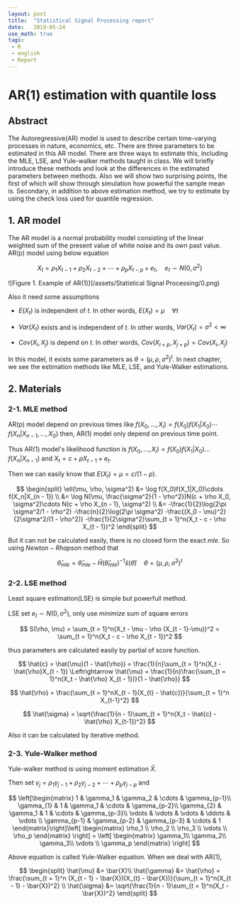 ```yaml
---
layout: post
title:  "Statistical Signal Processing report"
date:   2019-05-24
use_math: true
tags:
 - R
 - english
 - Report
---
```


# AR(1) estimation with quantile loss

## Abstract

The Autoregressive(AR) model is used to describe certain time-varying processes in nature, economics, etc. 
There are three parameters to be estimated in this AR model. 
There are three ways to estimate this, including the MLE, LSE, and Yule-walker methods taught in class. 
We will briefly introduce these methods and look at the differences in the estimated parameters between methods. 
Also we will show two surprising points, the first of which will show through simulation how powerful the sample mean is. 
Secondary, in addition to above estimation method, we try to estimate by using the check loss used for quantile regression.

## 1. AR model

The AR model is a normal probability model consisting of the linear weighted sum of the present value of white noise and its own past value.
AR(p) model using below equation

$$
X_t = \rho_1 X_{t - 1} + \rho_2 X_{t - 2} + \cdots + \rho_p X_{t - p} + e_t, \quad e_t \sim N(0, \sigma^2)
$$

![Figure 1. Example of AR(1)](/assets/Statistical Signal Processing/0.png)

Also it need some assumptions

- $E(X_t)$ is independent of $t$. In other words, $E(X_t) = \mu \quad \forall t$

- $Var(X_t)$ exists and is independent of $t$. In other words, $Var(X_t) = \sigma^2 < \infty$

- $Cov(X_i, X_j)$ is depend on $t$. In other words, $Cov(X_{i + p}, X_{j + p}) = Cov(X_i, X_j)$

In this model, it exists some parameters as $\theta = (\mu, \rho, \sigma^2)^t$. 
In next chapter, we see the estimation methods like MLE, LSE, and Yule-Walker estimations.

## 2. Materials

### 2-1. MLE method

AR(p) model depend on previous times like $f(X_0, \ldots, X_i) = f(X_0)f(X_1|X_0)\cdots f(X_n|X_{n - 1}, \ldots, X_0)$ 
then, AR(1) model only depend on previous time point. 

Thus AR(1) model's likelihood function is $f(X_0, \ldots, X_i) = f(X_0)f(X_1|X_0)\ldots f(X_n|X_{n - 1})$ and $X_t = c + \rho X_{t - 1} + e_t$.

Then we can easily know that $E(X_t) = \mu = c/(1 - \rho)$.

$$
\begin{split}
\ell(\mu, \rho, \sigma^2) &= \log f(X_0)f(X_1|X_0)\cdots f(X_n|X_{n - 1}) \\
&= \log N(\mu, \frac{\sigma^2}{1 - \rho^2})N(c + \rho X_0, \sigma^2)\cdots N(c + \rho X_{n - 1}, \sigma^2) \\
&= -\frac{1}{2}\log(2\pi \sigma^2/1 - \rho^2) -\frac{n}{2}\log(2\pi \sigma^2) -\frac{(X_0 - \mu)^2}{2\sigma^2/(1 - \rho^2)} -\frac{1}{2\sigma^2}\sum_{t = 1}^n(X_t - c - \rho X_{t - 1})^2
\end{split}
$$

But it can not be calculated easily, there is no closed form the exact $mle$. So using $Newton-Rhapson$ method that

$$
\hat{\theta}_{mle} =  \hat{\theta}_{mle} - \hat{H}(\hat{\theta}_{mle})^{-1}\hat{s}(\hat{\theta}) \quad \theta = (\mu, \rho, \sigma^2)^t
$$

### 2-2. LSE method

Least square estimation(LSE) is simple but powerfull method.

LSE set $e_t \sim N(0, \sigma^2)$, only use $minimize$ sum of square errors

$$
S(\rho, \mu) =  \sum_{t = 1}^n(X_t - \mu - \rho (X_{t - 1}-\mu))^2 = \sum_{t = 1}^n(X_t - c - \rho X_{t - 1})^2
$$

thus parameters are calculated easily by partial of score function.

$$
\hat{c} = \hat{\mu}(1 - \hat{\rho}) = \frac{1}{n}\sum_{t = 1}^n(X_t - \hat{\rho}X_{t - 1}) \Leftrightarrow \hat{\mu} = \frac{1}{n}\frac{\sum_{t = 1}^n(X_t - \hat{\rho} X_{t - 1})}{1 - \hat{\rho}}
$$

$$
\hat{\rho} = \frac{\sum_{t = 1}^nX_{t - 1}(X_{t} - \hat{c})}{\sum_{t = 1}^n X_{t-1}^2}
$$

$$
\hat{\sigma} = \sqrt{\frac{1}{n - 1}\sum_{t = 1}^n(X_t - \hat{c} - \hat{\rho} X_{t-1})^2}
$$

Also it can be calculated by iterative method.

### 2-3. Yule-Walker method


Yule-walker method is using moment estimation $\bar{X}$. 

Then set $\gamma_{j} = \rho_1\gamma_{j-1} + \rho_2\gamma_{j-2} + \cdots + \rho_p\gamma_{j - p}$ and

$$
\left[\begin{matrix}
1 & \gamma_1 & \gamma_2 & \cdots & \gamma_{p-1}\\
\gamma_{1} & 1 & \gamma_1 & \cdots & \gamma_{p-2}\\
\gamma_{2} & \gamma_1 & 1 & \cdots & \gamma_{p-3}\\
\vdots & \vdots & \vdots & \ddots & \vdots \\
\gamma_{p-1} & \gamma_{p-2} & \gamma_{p-3} & \cdots & 1
\end{matrix}\right]\left[
\begin{matrix}
\rho_1 \\
\rho_2 \\
\rho_3 \\
\vdots \\
\rho_p
\end{matrix}
\right] = \left[
\begin{matrix}
\gamma_1\\
\gamma_2\\
\gamma_3\\
\vdots \\
\gamma_p
\end{matrix}
\right]
$$

Above equation is called Yule-Walker equation. When we deal with AR(1), 

$$
\begin{split}
\hat{\mu} &= \bar{X}\\
\hat{\gamma} &= \hat{\rho} = \frac{\sum_{t = 1}^n (X_{t - 1} - \bar{X})(X_{t} - \bar{X})}{\sum_{t = 1}^n(X_{t - 1} - \bar{X})^2} \\
\hat{\sigma} &=  \sqrt{\frac{1}{n - 1}\sum_{t = 1}^n(X_t - \bar{X})^2}
\end{split}
$$



